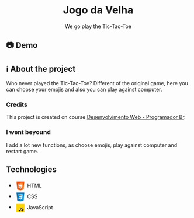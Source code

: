 <div align="center">

  # Jogo da Velha

  We go play the Tic-Tac-Toe

</div>

## 📷 Demo
<div align="center">

  
  

</div>

## ℹ About the project
Who never played the Tic-Tac-Toe? Different of the original game, here you can choose your emojis and also you can play against computer.

### Credits
This project is created on course [Desenvolvimento Web - Programador Br](https://programadorbr.com/).

### I went beyound
I add a lot new functions, as choose emojis, play against computer and restart game.


## Technologies

- <img src=".github/logos/html.png" width="30px" align="center"> HTML
- <img src=".github/logos/css.png" width="30px" align="center"> CSS
- <img src=".github/logos/javascript.png" width="30px" align="center"> JavaScript